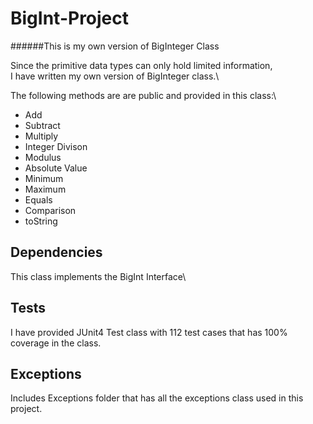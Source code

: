 # **BigInt-Project** 

######This is my own version of BigInteger Class

Since the primitive data types can only hold limited information,\
I have written my own version of BigInteger class.\

The following methods are are public and provided in this class:\
- Add
- Subtract
- Multiply
- Integer Divison
- Modulus
- Absolute Value
- Minimum
- Maximum
- Equals
- Comparison
- toString

## Dependencies

This class implements the BigInt Interface\

## Tests

I have provided JUnit4 Test class with 112 test cases that has 100% coverage in the class.

## Exceptions

Includes Exceptions folder that has all the exceptions class used in this project.




